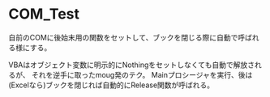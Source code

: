 COM_Test
========

自前のCOMに後始末用の関数をセットして、ブックを閉じる際に自動で呼ばれる様にする。

VBAはオブジェクト変数に明示的にNothingをセットしなくても自動で解放されるが、
それを逆手に取ったmoug発のテク。
Mainプロシージャを実行、後は(Excelなら)ブックを閉じれば自動的にRelease関数が呼ばれる。
